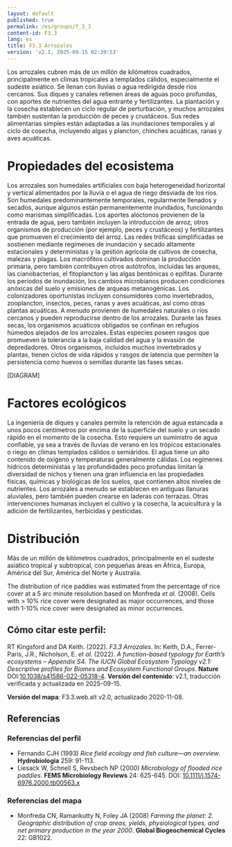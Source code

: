 ```yaml
---
layout: default
published: true
permalink: /es/groups/f_3_3
content-id: F3.3
lang: es
title: F3.3 Arrozales
version: 'v2.1, 2025-09-15 02:39:53'
---
```


Los arrozales cubren más de un millón de kilómetros cuadrados, principalmente en climas tropicales a templados cálidos, especialmente el sudeste asiático. Se llenan con lluvias o agua redirigida desde ríos cercanos. Sus diques y canales retienen áreas de aguas poco profundas, con aportes de nutrientes del agua entrante y fertilizantes. La plantación y la cosecha establecen un ciclo regular de perturbación, y muchos arrozales también sustentan la producción de peces y crustáceos. Sus redes alimentarias simples están adaptadas a las inundaciones temporales y al ciclo de cosecha, incluyendo algas y plancton, chinches acuáticas, ranas y aves acuáticas.

# Propiedades del ecosistema
 
Los arrozales son humedales artificiales con baja heterogeneidad horizontal y vertical alimentados por la lluvia o el agua de riego desviada de los ríos. Son humedales predominantemente temporales, regularmente llenados y secados, aunque algunos están permanentemente inundados, funcionando como marismas simplificadas. Los aportes alóctonos provienen de la entrada de agua, pero también incluyen la introducción de arroz, otros organismos de producción (por ejemplo, peces y crustáceos) y fertilizantes que promueven el crecimiento del arroz. Las redes tróficas simplificadas se sostienen mediante regímenes de inundación y secado altamente estacionales y deterministas y la gestión agrícola de cultivos de cosecha, malezas y plagas. Los macrófitos cultivados dominan la producción primaria, pero también contribuyen otros autótrofos, incluidas las arqueas, las cianobacterias, el fitoplancton y las algas bentónicas o epífitas. Durante los períodos de inundación, los cambios microbianos producen condiciones anóxicas del suelo y emisiones de arqueas metanogénicas. Los colonizadores oportunistas incluyen consumidores como invertebrados, zooplancton, insectos, peces, ranas y aves acuáticas, así como otras plantas acuáticas. A menudo provienen de humedales naturales o ríos cercanos y pueden reproducirse dentro de los arrozales. Durante las fases secas, los organismos acuáticos obligados se confinan en refugios húmedos alejados de los arrozales. Estas especies poseen rasgos que promueven la tolerancia a la baja calidad del agua y la evasión de depredadores. Otros organismos, incluidos muchos invertebrados y plantas, tienen ciclos de vida rápidos y rasgos de latencia que permiten la persistencia como huevos o semillas durante las fases secas.

[DIAGRAM]

# Factores ecológicos
 
La ingeniería de diques y canales permite la retención de agua estancada a unos pocos centímetros por encima de la superficie del suelo y un secado rápido en el momento de la cosecha. Esto requiere un suministro de agua confiable, ya sea a través de lluvias de verano en los trópicos estacionales o riego en climas templados cálidos o semiáridos. El agua tiene un alto contenido de oxígeno y temperaturas generalmente cálidas. Los regímenes hídricos deterministas y las profundidades poco profundas limitan la diversidad de nichos y tienen una gran influencia en las propiedades físicas, químicas y biológicas de los suelos, que contienen altos niveles de nutrientes. Los arrozales a menudo se establecen en antiguas llanuras aluviales, pero también pueden crearse en laderas con terrazas. Otras intervenciones humanas incluyen el cultivo y la cosecha, la acuicultura y la adición de fertilizantes, herbicidas y pesticidas.
 
# Distribución
 
Más de un millón de kilómetros cuadrados, principalmente en el sudeste asiático tropical y subtropical, con pequeñas áreas en África, Europa, América del Sur, América del Norte y Australia.

The distribution of rice paddies was estimated from the percentage of rice cover at a 5 arc minute  resolution based on Monfreda _et al._ (2008). Cells with > 10% rice cover were designated as major occurrences, and those with 1-10% rice cover were designated as minor occurrences.

## Cómo citar este perfil:

RT Kingsford and DA Keith. (2022). *F3.3 Arrozales*. In: Keith, D.A., Ferrer-Paris, J.R., Nicholson, E. *et al.* (2022). *A function-based typology for Earth’s ecosystems – Appendix S4. The IUCN Global Ecosystem Typology v2.1: Descriptive profiles for Biomes and Ecosystem Functional Groups*. **Nature** DOI:[10.1038/s41586-022-05318-4](https://doi.org/10.1038/s41586-022-05318-4).
**Versión del contenido**: v2.1, traducción verificada y actualizada en 2025-09-15.

**Versión del mapa**: F3.3.web.alt v2.0, actualizado 2020-11-08.

## Referencias

### Referencias del perfil
* Fernando CJH  (1993) *Rice field ecology and fish culture—an overview*. **Hydrobiologia** 259: 91-113.
* Liesack W, Schnell S, Revsbech NP  (2000) *Microbiology of flooded rice paddies*. **FEMS Microbiology Reviews** 24: 625-645. DOI: [10.1111/j.1574-6976.2000.tb00563.x](http://doi.org/10.1111/j.1574-6976.2000.tb00563.x)

### Referencias del mapa
* Monfreda CN, Ramankutty N, Foley JA  (2008) *Farming the planet: 2. Geographic distribution of crop areas, yields, physiological types, and net primary production in the year 2000*. **Global Biogeochemical Cycles** 22: GB1022.
